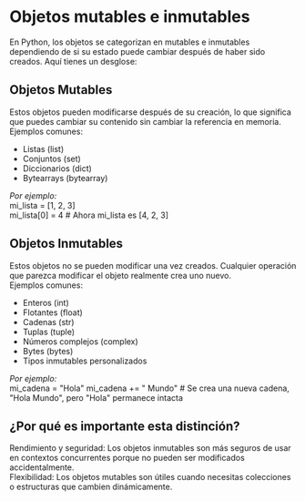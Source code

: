 # Objetos mutables e inmutables

En Python, los objetos se categorizan en mutables e inmutables dependiendo de si su estado puede cambiar después de haber sido creados. Aquí tienes un desglose:  

## Objetos Mutables

Estos objetos pueden modificarse después de su creación, lo que significa que puedes cambiar su contenido sin cambiar la referencia en memoria.  
Ejemplos comunes:  
- Listas (list)  
- Conjuntos (set)  
- Diccionarios (dict)  
- Bytearrays (bytearray)  

*Por ejemplo:*  
mi_lista = [1, 2, 3]  
mi_lista[0] = 4  # Ahora mi_lista es [4, 2, 3]  

## Objetos Inmutables

Estos objetos no se pueden modificar una vez creados. Cualquier operación que parezca modificar el objeto realmente crea uno nuevo.  
Ejemplos comunes:  
- Enteros (int)  
- Flotantes (float)  
- Cadenas (str)  
- Tuplas (tuple)  
- Números complejos (complex)  
- Bytes (bytes)  
- Tipos inmutables personalizados  

*Por ejemplo:*  
mi_cadena = "Hola"
mi_cadena += " Mundo"  # Se crea una nueva cadena, "Hola Mundo", pero "Hola" permanece intacta

## ¿Por qué es importante esta distinción?  

Rendimiento y seguridad: Los objetos inmutables son más seguros de usar en contextos concurrentes porque no pueden ser modificados accidentalmente.  
Flexibilidad: Los objetos mutables son útiles cuando necesitas colecciones o estructuras que cambien dinámicamente.  